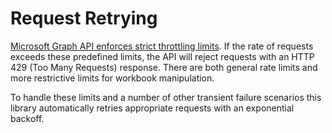 # Request Retrying

[Microsoft Graph API enforces strict throttling limits](https://learn.microsoft.com/en-us/graph/throttling). If the rate of requests exceeds these predefined limits, the API will reject requests with an HTTP 429 (Too Many Requests) response. There are both general rate limits and more restrictive limits for workbook manipulation.

To handle these limits and a number of other transient failure scenarios this library automatically retries appropriate requests with an exponential backoff.